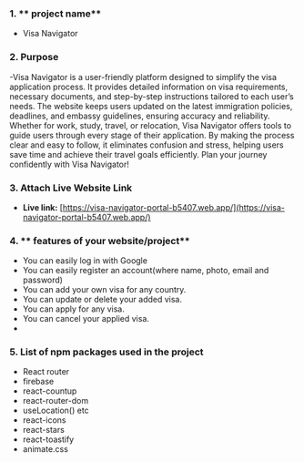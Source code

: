 ### 1. ** project name**
 - Visa Navigator

### 2. **Purpose**
 -Visa Navigator is a user-friendly platform designed to simplify the visa application process. It provides detailed information on visa requirements, necessary documents, and step-by-step instructions tailored to each user’s needs. The website keeps users updated on the latest immigration policies, deadlines, and embassy guidelines, ensuring accuracy and reliability. Whether for work, study, travel, or relocation, Visa Navigator offers tools to guide users through every stage of their application. By making the process clear and easy to follow, it eliminates confusion and stress, helping users save time and achieve their travel goals efficiently. Plan your journey confidently with Visa Navigator!
 
### 3. **Attach Live Website Link**
 - **Live link:** [https://visa-navigator-portal-b5407.web.app/](https://visa-navigator-portal-b5407.web.app/)

### 4. ** features of your website/project**
- You can easily log in with Google
- You can easily register an account(where name, photo, email and password)
- You can add your own visa for any country.
- You can update or delete your added visa.
- You can apply for any visa.
- You can cancel your applied visa.
- 
### 5. **List of npm packages used in the project**
- React router
- firebase
- react-countup 
- react-router-dom
- useLocation() etc
- react-icons
- react-stars
- react-toastify
- animate.css




